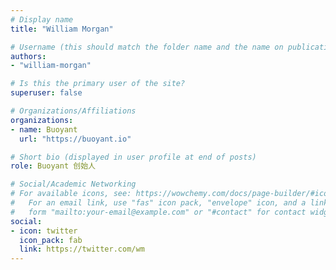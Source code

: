 ```yaml
---
# Display name
title: "William Morgan"

# Username (this should match the folder name and the name on publications)
authors:
- "william-morgan"

# Is this the primary user of the site?
superuser: false

# Organizations/Affiliations
organizations:
- name: Buoyant
  url: "https://buoyant.io"

# Short bio (displayed in user profile at end of posts)
role: Buoyant 创始人

# Social/Academic Networking
# For available icons, see: https://wowchemy.com/docs/page-builder/#icons
#   For an email link, use "fas" icon pack, "envelope" icon, and a link in the
#   form "mailto:your-email@example.com" or "#contact" for contact widget.
social:
- icon: twitter
  icon_pack: fab
  link: https://twitter.com/wm
---
```

